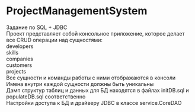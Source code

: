 # ProjectManagementSystem
Задание по SQL + JDBC  
Проект представляет собой консольное приложение, которое делает все CRUD операции над сущностями:  
developers  
skills  
companies  
customers  
projects  
Все сущности и команды работы с ними отображаются в консоли  
Имена внутри каждой сущности должны быть уникальны  
Дамп структур таблиц и данных для БД находятся в файлах initDB.sql и populateDB.sql соответственно  
Настройки доступа к БД и драйверу JDBC в классе service.CoreDAO  
